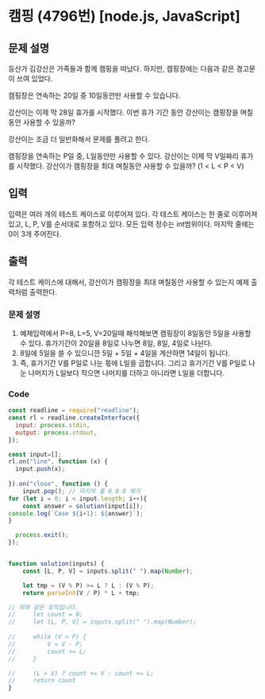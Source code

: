 # 캠핑 (4796번) [node.js, JavaScript] 

## 문제 설명
등산가 김강산은 가족들과 함께 캠핑을 떠났다. 하지만, 캠핑장에는 다음과 같은 경고문이 쓰여 있었다.

캠핑장은 연속하는 20일 중 10일동안만 사용할 수 있습니다.

강산이는 이제 막 28일 휴가를 시작했다. 이번 휴가 기간 동안 강산이는 캠핑장을 며칠동안 사용할 수 있을까?

강산이는 조금 더 일반화해서 문제를 풀려고 한다. 

캠핑장을 연속하는 P일 중, L일동안만 사용할 수 있다. 강산이는 이제 막 V일짜리 휴가를 시작했다. 강산이가 캠핑장을 최대 며칠동안 사용할 수 있을까? (1 < L < P < V)

## 입력
입력은 여러 개의 테스트 케이스로 이루어져 있다. 각 테스트 케이스는 한 줄로 이루어져 있고, L, P, V를 순서대로 포함하고 있다. 모든 입력 정수는 int범위이다. 마지막 줄에는 0이 3개 주어진다.

## 출력
각 테스트 케이스에 대해서, 강산이가 캠핑장을 최대 며칠동안 사용할 수 있는지 예제 출력처럼 출력한다.

### 문제 설명
1. 예제입력에서 P=8, L=5, V=20일때 해석해보면 캠핑장이 8일동안 5일을 사용할 수 있다. 휴가기간이 20일을 8일로 나누면 8일, 8일, 4일로 나뉜다.
2. 8일에 5일을 쓸 수 있으니깐 5일 + 5일 + 4일을 계산하면 14일이 됩니다.
3. 즉, 휴가기간 V를 P일로 나눈 몫에 L일을 곱합니다. 그리고 휴가기간 V를 P일로 나눈 나머지가 L일보다 작으면 나머지를 더하고 아니라면 L일을 더합니다.  

### Code
```js
const readline = require("readline");
const rl = readline.createInterface({
  input: process.stdin,
  output: process.stdout,
});

const input=[];
rl.on("line", function (x) {
  input.push(x);
  
}).on("close", function () {
    input.pop(); // 마지막 줄 0 0 0 제거
for (let i = 0; i < input.length; i++){
    const answer = solution(input[i]);
console.log(`Case ${i+1}: ${answer}`);
}

  process.exit();
});


function solution(inputs) {
    const [L, P, V] = inputs.split(" ").map(Number);

    let tmp = (V % P) >= L ? L : (V % P);
    return parseInt(V / P) * L + tmp;

// 위와 같은 로직입니다.
//     let count = 0; 
//     let [L, P, V] = inputs.split(" ").map(Number);
    
//     while (V > P) {
//         V = V - P;
//         count += L;
//     }

//     (L > V) ? count += V : count += L;
//     return count
}
```